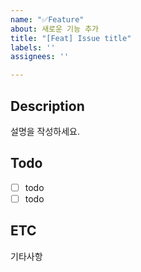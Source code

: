 ```yaml
---
name: "✅Feature"
about: 새로운 기능 추가
title: "[Feat] Issue title"
labels: ''
assignees: ''

---
```


## Description
설명을 작성하세요.

## Todo
- [ ] todo
- [ ] todo

## ETC
기타사항